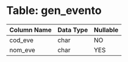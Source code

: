 # Table: gen_evento

| Column Name | Data Type | Nullable |
|-------------|-----------|----------|
| cod_eve | char | NO |
| nom_eve | char | YES |
